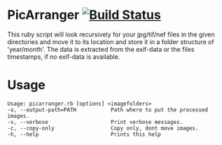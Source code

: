# PicArranger [![Build Status](https://travis-ci.org/questmaster/PicArranger.svg?branch=master)](https://travis-ci.org/questmaster/PicArranger)
This ruby script will look recursively for your jpg/tif/nef files in the given directories and move it to its location
and store it in a folder structure of 'year/month'. The data is extracted from the exif-data or the files timestamps,
if no exif-data is available.

# Usage
    Usage: picarranger.rb [options] <imagefolders>
    -o, --output-path=PATH           Path where to put the processed images.
    -v, --verbose                    Print verbose messages.
    -c, --copy-only                  Copy only, dont move images.
    -h, --help                       Prints this help
    
    
